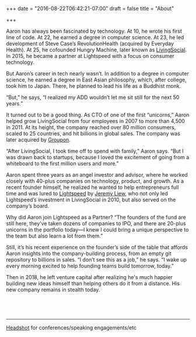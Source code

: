 +++
date = "2016-08-22T06:42:21-07:00"
draft = false
title = "About"

+++

Aaron has always been fascinated by technology. At 10, he wrote his first line of code. At 22, he earned a degree in computer science. At 23, he led development of Steve Case’s RevolutionHealth (acquired by Everyday Health). At 25, he cofounded Hungry Machine, later known as <a title="LivingSocial" target="_blank" rel="noopener" href="livingsocial.com">LivingSocial</a>. In 2015, he became a partner at Lightspeed with a focus on consumer technology.

But Aaron’s career in tech nearly wasn’t. In addition to a degree in computer science, he earned a degree in East Asian philosophy, which, after college, took him to Japan. There, he planned to lead his life as a Buddhist monk.

“But,” he says, “I realized my ADD wouldn’t let me sit still for the next 50 years.”

It turned out to be a good thing. As CTO of one of the first “unicorns,” Aaron helped grow LivingSocial from four employees in 2007 to more than 4,500 in 2011. At its height, the company reached over 80 million consumers, scaled to 25 countries, and hit billions in global sales. The company was later acquired by <a target="_blank" rel="noopener" title="Groupon" href="groupon.com">Groupon</a>.

“After LivingSocial, I took time off to spend with family,” Aaron says. “But I was drawn back to startups, because I loved the excitement of going from a whiteboard to the first million users and more.”

Aaron spent three years as an angel investor and advisor, where he worked closely with 40-plus companies on technology, product, and growth. As a recent founder himself, he realized he wanted to help entrepreneurs full time and was lured to <a title="Lightspeed" target="_blank" rel="noopener" href="lsvp.com">Lightspeed</a> by <a title="Jeremy Liew" target="_blank" rel="noopener" href="https://lsvp.com/team/jeremy-liew/">Jeremy Liew</a>, who not only led Lightspeed’s investment in LivingSocial in 2010, but also served on the company’s board.

Why did Aaron join Lightspeed as a Partner? “The founders of the fund are still here, they’ve taken dozens of companies to IPO, and there are 20-plus unicorns in the portfolio today—I knew I could bring a unique perspective to the team but also learn a lot from them.”

Still, it’s his recent experience on the founder’s side of the table that affords Aaron insights into the company-building process, from an empty git repository to billions in sales. “I don’t see this as a job,” he says. “I wake up every morning excited to help founding teams build tomorrow, today.”

Then in 2018, he left venture capital after realizing he's much happier building new ideas himself than helping others do it from a distance. His new company remains in stealth today.   

## <br />

<hr/>
<a href="/img/headshot-body.png">Headshot</a> for conferences/speaking engagements/etc
